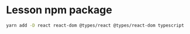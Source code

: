 # Lesson npm package

```sh
yarn add -D react react-dom @types/react @types/react-dom typescript
```
